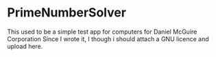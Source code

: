 # PrimeNumberSolver


This used to be a simple test app for computers for Daniel McGuire Corporation
Since I wrote it, I though i should attach a GNU licence and upload here.
